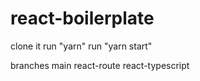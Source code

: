 # react-boilerplate
clone it 
run "yarn"
run "yarn start" 

branches
main
react-route
react-typescript
